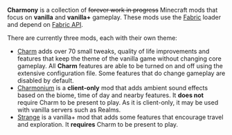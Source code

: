 **Charmony** is a collection of ~~forever work in progress~~ Minecraft mods that focus on **vanilla** and **vanilla+** gameplay. These mods use the [Fabric](https://fabricmc.net/) loader and depend on [Fabric API](https://modrinth.com/mod/fabric-api/).

There are currently three mods, each with their own theme:

- [Charm](CHARM_FEATURES_URL) adds over 70 small tweaks, quality of life improvements and features that keep the theme of the vanilla game without changing core gameplay. All **Charm** features are able to be turned on and off using the extensive configuration file. Some features that do change gameplay are disabled by default.
- [Charmonium](CHARMONIUM_FEATURES_URL) is a **client-only** mod that adds ambient sound effects based on the biome, time of day and nearby features. It **does not** require Charm to be present to play. As it is client-only, it may be used with vanilla servers such as Realms.
- [Strange](STRANGE_FEATURES_URL) is a vanilla+ mod that adds some features that encourage travel and exploration. It **requires** Charm to be present to play.

